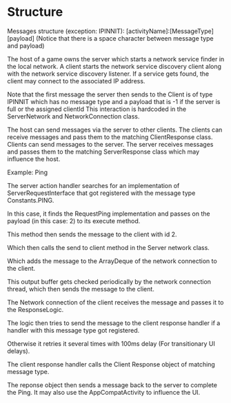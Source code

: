 # Structure
Messages structure (exception: IPINNIT):
[activityName]:[MessageType] [payload]
(Notice that there is a space character between message type and payload)

The host of a game owns the server which starts a network service finder in the local network.
A client starts the network service discovery client along with the network service discovery listener.
If a service gets found, the client may connect to the associated IP address. 

Note that the first message the server then sends to the Client is of type IPINNIT which has no message type and a payload that is -1 if the server is full or the assigned clientId
This interaction is hardcoded in the ServerNetwork and NetworkConnection class.

The host can send messages via the server to other clients.
The clients can receive messages and pass them to the matching ClientResponse class.
Clients can send messages to the server.
The server receives messages and passes them to the matching ServerResponse class which may influence the host.

Example: Ping

The server action handler searches for an implementation of ServerRequestInterface that got registered with the message type Constants.PING.

In this case, it finds the RequestPing implementation and passes on the payload (in this case: 2) to its execute method.

This method then sends the message to the client with id 2.

Which then calls the send to client method in the Server network class.

Which adds the message to the ArrayDeque of the network connection to the client.

This output buffer gets checked periodically by the network connection thread, which then sends the message to the client.

The Network connection of the client receives the message and passes it to the ResponseLogic.

The logic then tries to send the message to the client response handler if a handler with this message type got registered. 

Otherwise it retries it several times with 100ms delay (For transitionary UI delays). 

The client response handler calls the Client Response object of matching message type.

The reponse object then sends a message back to the server to complete the Ping. It may also use the AppCompatActivity to influence the UI.

